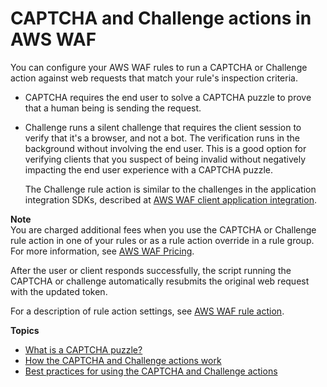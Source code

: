 # CAPTCHA and Challenge actions in AWS WAF<a name="waf-captcha-and-challenge"></a>

You can configure your AWS WAF rules to run a CAPTCHA or Challenge action against web requests that match your rule's inspection criteria\. 
+ CAPTCHA requires the end user to solve a CAPTCHA puzzle to prove that a human being is sending the request\. 
+ Challenge runs a silent challenge that requires the client session to verify that it's a browser, and not a bot\. The verification runs in the background without involving the end user\. This is a good option for verifying clients that you suspect of being invalid without negatively impacting the end user experience with a CAPTCHA puzzle\. 

  The Challenge rule action is similar to the challenges in the application integration SDKs, described at [AWS WAF client application integration](waf-application-integration.md)\.

**Note**  
You are charged additional fees when you use the CAPTCHA or Challenge rule action in one of your rules or as a rule action override in a rule group\. For more information, see [AWS WAF Pricing](http://aws.amazon.com/waf/pricing/)\.

After the user or client responds successfully, the script running the CAPTCHA or challenge automatically resubmits the original web request with the updated token\. 

For a description of rule action settings, see [AWS WAF rule action](waf-rule-action.md)\. 

**Topics**
+ [What is a CAPTCHA puzzle?](waf-captcha-puzzle.md)
+ [How the CAPTCHA and Challenge actions work](waf-captcha-and-challenge-how-it-works.md)
+ [Best practices for using the CAPTCHA and Challenge actions](waf-captcha-and-challenge-best-practices.md)